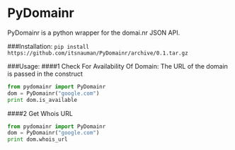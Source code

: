 **PyDomainr**
==============
PyDomainr is a python wrapper for the domai.nr JSON API.

###Installation:
```pip install https://github.com/itsnauman/PyDomainr/archive/0.1.tar.gz```

###Usage:
####1 Check For Availability Of Domain:
The URL of the domain is passed in the construct
```python
from pydomainr import PyDomainr
dom = PyDomainr("google.com")
print dom.is_available
```

####2 Get Whois URL
```python
from pydomainr import PyDomainr
dom = PyDomainr("google.com")
print dom.whois_url
